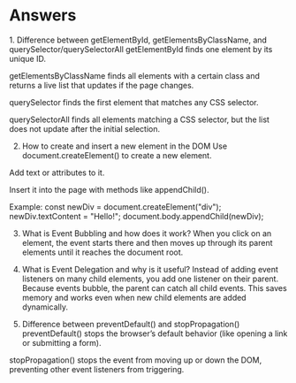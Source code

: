 <h1>Answers</h1>
1. Difference between getElementById, getElementsByClassName, and querySelector/querySelectorAll
getElementById finds one element by its unique ID.

getElementsByClassName finds all elements with a certain class and returns a live list that updates if the page changes.

querySelector finds the first element that matches any CSS selector.

querySelectorAll finds all elements matching a CSS selector, but the list does not update after the initial selection.

2. How to create and insert a new element in the DOM
Use document.createElement() to create a new element.

Add text or attributes to it.

Insert it into the page with methods like appendChild().

Example:
const newDiv = document.createElement("div");
newDiv.textContent = "Hello!";
document.body.appendChild(newDiv);


3. What is Event Bubbling and how does it work?
When you click on an element, the event starts there and then moves up through its parent elements until it reaches the document root.


4. What is Event Delegation and why is it useful?
Instead of adding event listeners on many child elements, you add one listener on their parent. Because events bubble, the parent can catch all child events.
This saves memory and works even when new child elements are added dynamically.

5. Difference between preventDefault() and stopPropagation()
preventDefault() stops the browser’s default behavior (like opening a link or submitting a form).

stopPropagation() stops the event from moving up or down the DOM, preventing other event listeners from triggering.
